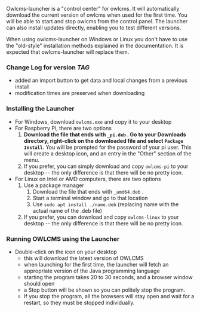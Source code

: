 Owlcms-launcher is a "control center" for owlcms.  It will automatically download the current version of owlcms when used for the first time. You will be able to start and stop owlcms from the control panel.  The launcher can also install updates directly, enabling you to test different versions.

When using owlcms-launcher on Windows or Linux you don't have to use the "old-style" installation methods explained in the documentation.  It is expected that owlcms-launcher will replace them.

### Change Log for version _TAG_

- added an import button to get data and local changes from a previous install 
- modification times are preserved when downloading

### Installing the Launcher

- For Windows, download `owlcms.exe`  and copy it to your desktop
- For Raspberry Pi, there are two options
  1. **Download the file that ends with `_pi.deb` . Go to your Downloads directory, right-click on the downloaded file and select `Package Install`**.  You will be prompted for the password of your pi user. This will create a desktop icon, and an entry in the "Other" section of the menu.
  2. If you prefer, you can simply download and copy `owlcms-pi` to your desktop -- the only difference is that there will be no pretty icon.
- For Linux on Intel or AMD computers, there are two options
  1. Use a package manager
     1. Download the file that ends with `_amd64.deb` .
     2. Start a terminal window and go to that location
     3. Use `sudo apt install ./name.deb` (replacing name with the actual name of the .deb file)
  2. If you prefer, you can download and copy `owlcms-linux` to your desktop -- the only difference is that there will be no pretty icon.

### Running OWLCMS using the Launcher

- Double-click on the icon on your desktop
  - this will download the latest version of OWLCMS
  - when launching for the first time, the launcher will fetch an appropriate version of the Java programming language
  - starting the program takes 20 to 30 seconds, and a browser window should open
  - a Stop button will be shown so you can politely stop the program.
  - If you stop the program, all the browsers will stay open and wait for a restart, so they must be stopped individually.